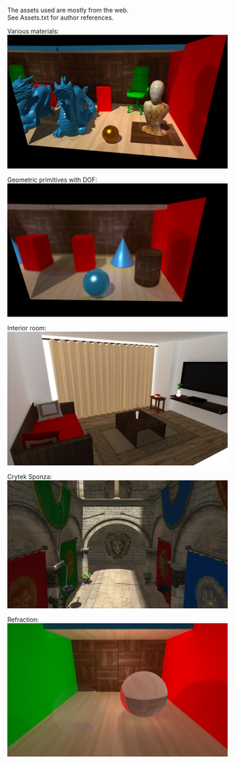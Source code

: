 
The assets used are mostly from the web.  
See Assets.txt for author references.


Various materials:
![Alt text](DragonScene.png?raw=true "DragonScene")  

Geometric primitives with DOF:
![Alt text](Primitives.png?raw=true "Primitives")  

Interior room:
![Alt text](InteriorRoom.png?raw=true "InteriorRoom")  

Crytek Sponza:
![Alt text](Sponza.png?raw=true "Sponza")  

Refraction:
![Alt text](Transparent_Refractive.png?raw=true "Transparent_Refractive")  
